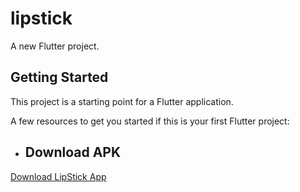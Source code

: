 # lipstick

A new Flutter project.

## Getting Started

This project is a starting point for a Flutter application.

A few resources to get you started if this is your first Flutter project:

- ## Download APK
[Download LipStick App](https://drive.google.com/drive/folders/1a5uUZ0b7l40saCSgk5tjHqSXBjIHdNSd?usp=sharing)
